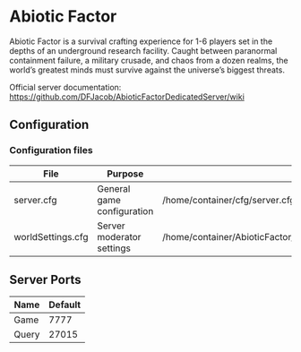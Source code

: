 # Abiotic Factor

Abiotic Factor is a survival crafting experience for 1-6 players set in the depths of an underground research facility. Caught between paranormal containment failure, a military crusade, and chaos from a dozen realms, the world’s greatest minds must survive against the universe’s biggest threats.

Official server documentation: https://github.com/DFJacob/AbioticFactorDedicatedServer/wiki

## Configuration

### Configuration files

|   File    |  Purpose  |   Path  |
|-----------|---------|---------|
| server.cfg | General game configuration | /home/container/cfg/server.cfg | /home/container/AbioticFactor/Saved/SaveGames/Server/Worlds/Cascade/SandboxSettings.ini |
| worldSettings.cfg | Server moderator settings | /home/container/AbioticFactor/Saved/SaveGames/Server/Admin.ini |

## Server Ports

| Name    | Default       |
|---------|---------------|
| Game    | 7777 |
| Query    | 27015   |
